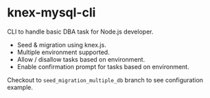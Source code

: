 # knex-mysql-cli

CLI to handle basic DBA task for Node.js developer.

- Seed & migration using knex.js.
- Multiple environment supported.
- Allow / disallow tasks based on environment. 
- Enable confirmation prompt for tasks based on environment.

Checkout to `seed_migration_multiple_db` branch to see configuration example.
